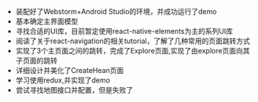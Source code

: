 - 装配好了Webstorm+Android Studio的环境，并成功运行了demo
- 基本确定主界面模型
- 寻找合适的UI库，目前暂定使用react-native-elements为主的系列UI库
- 阅读了关于react-navigation的相关tutorial，了解了几种常用的页面跳转方式
- 实现了3个主页面之间的跳转，完成了Explore页面,实现了由explore页面向其子页面的跳转
- 详细设计并美化了CreateHean页面
- 学习使用redux,并实现了demo
- 尝试寻找地图接口并配置，但是失败了